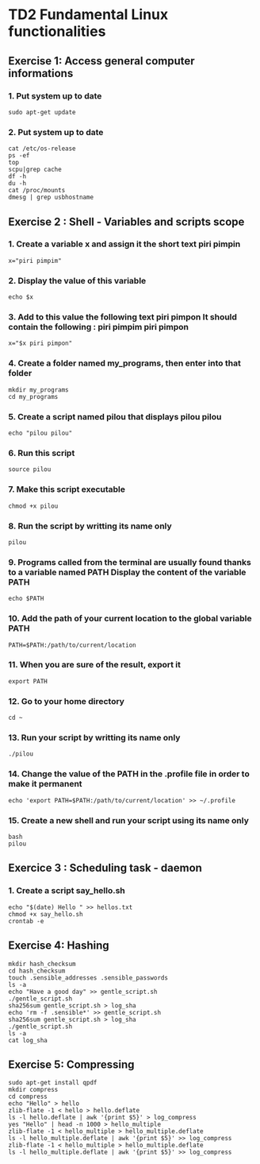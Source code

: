 # TD2 Fundamental Linux functionalities
## Exercise 1: Access general computer informations
### 1. Put system up to date
```
sudo apt-get update
```
### 2. Put system up to date
```
cat /etc/os-release
ps -ef
top
scpu|grep cache
df -h
du -h
cat /proc/mounts
dmesg | grep usbhostname

```
## Exercise 2 : Shell - Variables and scripts scope 

### 1. Create a variable x and assign it the short text piri pimpin 
```
x="piri pimpim"
```
### 2. Display the value of this variable
```
echo $x
```
### 3. Add to this value the following text piri pimpon It should contain the following : piri pimpim piri pimpon 
```
x="$x piri pimpon"
```
### 4. Create a folder named my_programs, then enter into that folder 
```
mkdir my_programs
cd my_programs
```
### 5. Create a script named pilou that displays pilou pilou 
```
echo "pilou pilou"
```
### 6. Run this script 
```
source pilou
```
### 7. Make this script executable
```
chmod +x pilou
```
### 8. Run the script by writting its name only 
```
pilou
```
### 9. Programs called from the terminal are usually found thanks to a variable named PATH Display the content of the variable PATH 
```
echo $PATH
```
### 10. Add the path of your current location to the global variable PATH 
```
PATH=$PATH:/path/to/current/location
```
### 11. When you are sure of the result, export it 
```
export PATH
```
### 12. Go to your home directory 
```
cd ~
```
### 13. Run your script by writting its name only 
```
./pilou
```
### 14. Change the value of the PATH in the .profile file in order to make it permanent 
```
echo 'export PATH=$PATH:/path/to/current/location' >> ~/.profile
```
### 15. Create a new shell and run your script using its name only 
```
bash
pilou
```
## Exercice 3 : Scheduling task - daemon

### 1. Create a script say_hello.sh
```
echo "$(date) Hello " >> hellos.txt
chmod +x say_hello.sh
crontab -e
```
## Exercise 4: Hashing
```
mkdir hash_checksum
cd hash_checksum
touch .sensible_addresses .sensible_passwords
ls -a
echo "Have a good day" >> gentle_script.sh
./gentle_script.sh
sha256sum gentle_script.sh > log_sha
echo 'rm -f .sensible*' >> gentle_script.sh
sha256sum gentle_script.sh > log_sha
./gentle_script.sh
ls -a
cat log_sha
```

## Exercise 5: Compressing
```
sudo apt-get install qpdf
mkdir compress
cd compress
echo "Hello" > hello
zlib-flate -1 < hello > hello.deflate
ls -l hello.deflate | awk '{print $5}' > log_compress
yes "Hello" | head -n 1000 > hello_multiple
zlib-flate -1 < hello_multiple > hello_multiple.deflate
ls -l hello_multiple.deflate | awk '{print $5}' >> log_compress
zlib-flate -1 < hello_multiple > hello_multiple.deflate
ls -l hello_multiple.deflate | awk '{print $5}' >> log_compress

```

